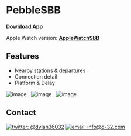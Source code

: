 PebbleSBB
=========

[**Download App**](https://apps.getpebble.com/applications/53f502ee31aeb7a47e00005b)  

Apple Watch version: [**AppleWatchSBB**](http://github.com/D-32/AppleWatchSBB)    

Features
---
- Nearby stations & departures
- Connection detail
- Platform & Delay

![image](http://46.105.26.1/uploads/pebblesbb.png) . ![image](http://46.105.26.1/uploads/pebblesbb_2.png) . ![image](http://46.105.26.1/uploads/pebblesbb_3.png)

Contact
---

[![twitter: @dylan36032](http://img.shields.io/badge/twitter-%40dylan36032-blue.svg?style=flat)](https://twitter.com/dylan36032) 
[![email: info@d-32.com](http://img.shields.io/badge/email-info%40d--32.com-orange.svg?style=flat)](mailto:info@d-32.com)
